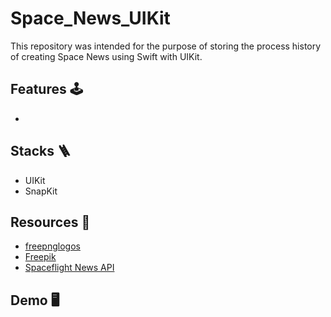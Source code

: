 # Space_News_UIKit
This repository was intended for the purpose of storing the process history of creating Space News using Swift with UIKit.

## Features 🕹️
- 

## Stacks 🪜
- UIKit
- SnapKit

## Resources 🎊
- <a href="https://www.freepnglogos.com">freepnglogos</a>
- <a href="https://www.freepik.com">Freepik</a>
- <a href="https://spaceflightnewsapi.net">Spaceflight News API</a>

## Demo 🖥️
